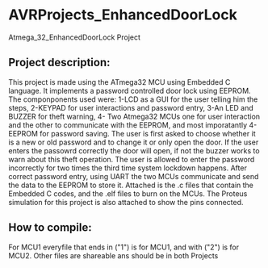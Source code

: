 # AVRProjects_EnhancedDoorLock
Atmega_32_EnhancedDoorLock Project

## Project description: 
This project is made using the ATmega32 MCU using Embedded C language. It implements a password controlled door lock using EEPROM.
The componponents used were: 1-LCD as a GUI for the user telling him the steps, 2-KEYPAD for user interactions and password entry, 3-An LED and BUZZER for theft warning, 4- Two Atmega32 MCUs one for user interaction and the other to communicate with the EEPROM, and most imporatantly 4-EEPROM for password saving.
The user is first asked to choose whether it is a new or old password and to change it or only open the door. If the user enters the passowrd correctly the door will open, if not the buzzer works to warn about this theft operation. The user is allowed to enter the password incorrectly for two times the third time system lockdown happens.
After correct password entry, using UART the two MCUs communicate and send the data to the EEPROM to store it.
Attached is the .c files that contain the Embedded C codes, and the .elf files to burn on the MCUs. 
The Proteus simulation for this project is also attached to show the pins connected.
## How to compile:
For MCU1 everyfile that ends in ("1") is for MCU1, and with ("2") is for MCU2. Other files are shareable ans should be in both Projects
